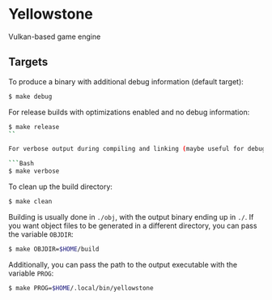 # Yellowstone

Vulkan-based game engine

## Targets

To produce a binary with additional debug information (default target):

```Bash
$ make debug
```

For release builds with optimizations enabled and no debug information:

```Bash
$ make release
``

For verbose output during compiling and linking (maybe useful for debugging):

```Bash
$ make verbose
```

To clean up the build directory:

```Bash
$ make clean
```

Building is usually done in `./obj`, with the output binary ending up in `./`. 
If you want object files to be generated in a different directory, you can pass 
the variable `OBJDIR`:

```Bash
$ make OBJDIR=$HOME/build
```

Additionally, you can pass the path to the output executable with the variable 
`PROG`:

```Bash
$ make PROG=$HOME/.local/bin/yellowstone
```

